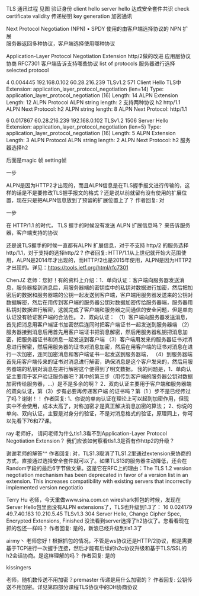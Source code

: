


TLS 通讯过程  见图
  验证身份      client hello       server hello
  达成安全套件共识   check certificate validity
  传递秘钥     key generation
  加密通讯
  

Next Protocol Negotiation (NPN)
 • SPDY 使用的由客户端选择协议的 NPN 扩展  
   服务器返回多种协议，客户端选择使用哪种协议
   
   
Application-Layer Protocol Negotiation Extension  http/2做的改进  应用层协议协商
RFC7301
   客户端告诉支持哪些协议  list  of protocols
   服务器进行选择   selected protocol
   
   
   4	0.004445	192.168.0.102	60.28.216.239	TLSv1.2	571		Client Hello
     TLS中
     Extension: application_layer_protocol_negotiation (len=14)
         Type: application_layer_protocol_negotiation (16)
         Length: 14
         ALPN Extension Length: 12
         ALPN Protocol
             ALPN string length: 2   支持两种协议 h2  http/1.1
             ALPN Next Protocol: h2 
             ALPN string length: 8
             ALPN Next Protocol: http/1.1
             
   6	0.017867	60.28.216.239	192.168.0.102	TLSv1.2	1506		Server Hello
    Extension: application_layer_protocol_negotiation (len=5)
        Type: application_layer_protocol_negotiation (16)
        Length: 5
        ALPN Extension Length: 3
        ALPN Protocol
            ALPN string length: 2
            ALPN Next Protocol: h2   服务器选择h2
            
   后面是magic 帧   setting帧        
   
   
 
 
一步

ALPN是因为HTTP2才出现的，而且ALPN信息是在TLS握手报文进行传输的，这样的话是不是要修改TLS握手报文的格式？还是说以前就留有没有使用的扩展位置，现在只是把ALPN信息放到了预留的扩展位置上了？
作者回复: 对


一步

在 HTTP/1.1 的时代， TLS 握手的时候没有发送 ALPN 扩展信息吗？ 来告诉服务器，客户端支持的协议

还是说TLS握手的时候一直都有ALPN 扩展信息，对于不支持 http/2 的服务选择http/1.1，对于支持的选择http/2 ?
作者回复: HTTP/1.1从上世纪就开始大范围使用，ALPN是2014年才出现的，而HTTP/2也是2015年使用，ALPN是因为HTTP2才出现的。详见：https://tools.ietf.org/html/rfc7301



ChenJZ
老师：您好！有的资料上介绍：1．单向认证：客户端向服务器发送消息，服务器接到消息后，用服务器端的密钥库中的私钥对数据进行加密，然后把加密后的数据和服务器端的公钥一起发送到客户端，客户端用服务器发送来的公钥对数据解密，然后在用传到客户端的服务器公钥对数据加密传给服务器端，服务器用私钥对数据进行解密，这就完成了客户端和服务器之间通信的安全问题，但是单向认证没有验证客户端的合法性。
2．双向认证：
（1）客户端向服务器发送消息，首先把消息用客户端证书加密然后连同时把客户端证书一起发送到服务器端
（2）服务器接到消息后用首先用客户端证书把消息解密，然后用服务器私钥把消息加密，把服务器证书和消息一起发送到客户端
（3）客户端用发来的服务器证书对消息进行解密，然后用服务器的证书对消息加密，然后在用客户端的证书对消息在进行一次加密，连同加密消息和客户端证书一起发送到服务器端，
（4）到服务器端首先用客户端传来的证书对消息进行解密，确保消息是这个客户发来的，然后用服务器端的私钥对消息在进行解密这个便得到了明文数据。
我的问题是，1．单向认证主要用于客户验证服务器吧？其中的第三步（用传到客户端的服务器公钥对数据加密传给服务器，...）是不是多余的啊？
2．双向认证主要用于客户端和服务器端的双向认证，第（3）步有必要再传递客户端 的证书吗？第（1 ）步不是已经传过了吗？谢谢！！
作者回复: 1、你说的单向认证在理论上可以起到加密作用，但现实中不会使用，成本太高了，对称加密才是真正解决消息加密的算法；
2、你说的单向、双向认证，主要是对身分的验证，不是对消息格式的验证，原理同上，你可以先看下76和77课。


ray
老师好，
请问老师为什么tls1.3看不到Application-Layer Protocol Negotiation Extension？
我们应该如何察看tls1.3是否有作http2的升级？

谢谢老师的解答^^
作者回复: 对，TLS1.3取消了TLS1.2里通过extension来协商的方式，直接通过选择安全套件就可以了。如果TLS13的服务器主动降低，还会在Random字段的最后6字节做文章。这是它在RFC上的理由：The TLS 1.2 version negotiation mechanism has been deprecated in favor of a 
version list in an extension. This increases compatibility with existing servers that incorrectly implemented version negotiatio
 
 

Terry Hu
老师，今天重做www.sina.com.cn wireshark抓包的时候，发现在Server Hello包里面没有ALPN extensions了，TLS也升级到1.3了：
16 0.024179 49.7.40.183 10.210.5.45 TLSv1.3 304 Server Hello, Change Cipher Spec, Encrypted Extensions, Finished
没法看到server选择了h2协议了。您看看现在抓的包还一样吗？
作者回复: 是的，新浪已经升级到tls1.3了



airmy丶
老师您好！根据抓包的情况，不管是ws协议还是HTTP/2协议，都是需要基于TCP进行一次握手连接，然后才能有后续的h2c协议升级和基于TLS/SSL的h2会话协商。是这样理解的吗？
作者回复: 是的



kissingers

老师，随机数传送不用加密？premaster 传递是用什么加密的？
作者回复: 公钥传送不用加密。详见第四部分课程TLS协议中的DH协商协议

 
 
   
          

